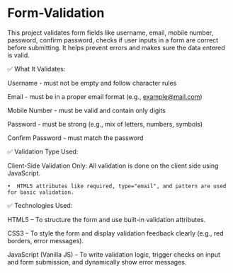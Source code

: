 # Form-Validation

This project validates form fields like username, email, mobile number, password, confirm password, checks if user inputs in a form are correct before submitting. It helps prevent errors and makes sure the data entered is valid. 

✅ What It Validates:

Username - must not be empty and follow character rules

Email - must be in a proper email format (e.g., example@mail.com)

Mobile Number - must be valid and contain only digits

Password - must be strong (e.g., mix of letters, numbers, symbols)

Confirm Password - must match the password

✅ Validation Type Used:

Client-Side Validation Only: All validation is done on the client side using JavaScript.

    •  HTML5 attributes like required, type="email", and pattern are used for basic validation.

✅ Technologies Used:

HTML5 – To structure the form and use built-in validation attributes.

CSS3 – To style the form and display validation feedback clearly (e.g., red borders, error messages).

JavaScript (Vanilla JS) – To write validation logic, trigger checks on input and form submission, and dynamically show error messages.
